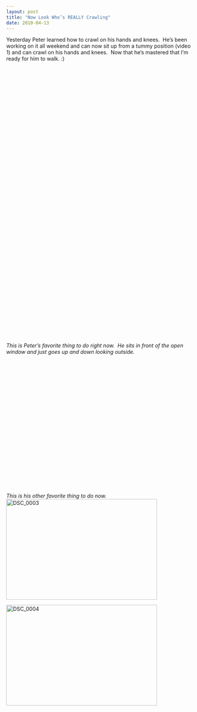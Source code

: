 ```yaml
---
layout: post
title: "Now Look Who’s REALLY Crawling"
date: 2010-04-13
---
```


<p>Yesterday Peter learned how to crawl on his hands and knees.&#160; He’s been working on it all weekend and can now sit up from a tummy position (video 1) and can crawl on his hands and knees.&#160; Now that he’s mastered that I’m ready for him to walk. :)&#160; </p>  <p>   <div style="padding-bottom: 0px; margin: 0px; padding-left: 0px; padding-right: 0px; display: inline; float: none; padding-top: 0px" id="scid:5737277B-5D6D-4f48-ABFC-DD9C333F4C5D:3f39be0d-a979-40a9-b08c-c236441aa9fd" class="wlWriterEditableSmartContent"><div><object width="425" height="355"><param name="movie" value="http://www.youtube.com/v/FO6c19YE-Zg&amp;hl=en"></param><embed src="http://www.youtube.com/v/FO6c19YE-Zg&amp;hl=en" type="application/x-shockwave-flash" width="425" height="355"></embed></object></div></div> </p>  <p>   <div style="padding-bottom: 0px; margin: 0px; padding-left: 0px; padding-right: 0px; display: inline; float: none; padding-top: 0px" id="scid:5737277B-5D6D-4f48-ABFC-DD9C333F4C5D:dffd5e3b-ee22-40ab-b3a9-e51b22d97d03" class="wlWriterEditableSmartContent"><div><object width="425" height="355"><param name="movie" value="http://www.youtube.com/v/C0FP1ET-YX8&amp;hl=en"></param><embed src="http://www.youtube.com/v/C0FP1ET-YX8&amp;hl=en" type="application/x-shockwave-flash" width="425" height="355"></embed></object></div></div> </p> <em>This is Peter’s favorite thing to do right now.&#160; He sits in front of the open window and just goes up and down looking outside.&#160; </em>  <br />  <div style="padding-bottom: 0px; margin: 0px; padding-left: 0px; padding-right: 0px; display: inline; float: none; padding-top: 0px" id="scid:5737277B-5D6D-4f48-ABFC-DD9C333F4C5D:8978048b-977a-4267-8a49-d4e8225ae0fe" class="wlWriterEditableSmartContent"><div><object width="425" height="355"><param name="movie" value="http://www.youtube.com/v/vUBDo8UkeZc&amp;hl=en"></param><embed src="http://www.youtube.com/v/vUBDo8UkeZc&amp;hl=en" type="application/x-shockwave-flash" width="425" height="355"></embed></object></div></div>  <p></p>  <p></p>  <p></p>  <p><em>This is his other favorite thing to do now.&#160; </em>    <br /><a href="http://www.thepaladinos.com/image.axd?picture=WindowsLiveWriter/NowLookWhosREALLYCrawling/70BA6452/DSC_0003.jpg" target="_blank"><img style="border-bottom: 0px; border-left: 0px; display: inline; border-top: 0px; border-right: 0px" title="DSC_0003" border="0" alt="DSC_0003" src="http://www.thepaladinos.com/image.axd?picture=WindowsLiveWriter/NowLookWhosREALLYCrawling/149315E0/DSC_0003_thumb.jpg" width="404" height="270" /></a> </p>  <p><a href="http://www.thepaladinos.com/image.axd?picture=WindowsLiveWriter/NowLookWhosREALLYCrawling/2CB6803B/DSC_0004.jpg" target="_blank"><img style="border-bottom: 0px; border-left: 0px; display: inline; border-top: 0px; border-right: 0px" title="DSC_0004" border="0" alt="DSC_0004" src="http://www.thepaladinos.com/image.axd?picture=WindowsLiveWriter/NowLookWhosREALLYCrawling/42BCEBCD/DSC_0004_thumb.jpg" width="404" height="270" /></a></p>
